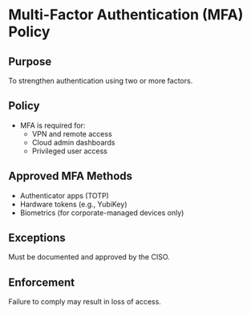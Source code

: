 # Multi-Factor Authentication (MFA) Policy

## Purpose
To strengthen authentication using two or more factors.

## Policy
- MFA is required for:
  - VPN and remote access
  - Cloud admin dashboards
  - Privileged user access

## Approved MFA Methods
- Authenticator apps (TOTP)
- Hardware tokens (e.g., YubiKey)
- Biometrics (for corporate-managed devices only)

## Exceptions
Must be documented and approved by the CISO.

## Enforcement
Failure to comply may result in loss of access.
